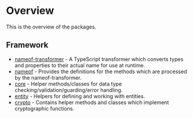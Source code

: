 # Overview

This is the overview of the packages.

## Framework

- [nameof-transformer](packages/nameof-transformer/overview) - A TypeScript transformer which converts types and properties to their actual name for use at runtime.
- [nameof](packages/nameof/overview) - Provides the definitions for the methods which are processed by the nameof-transformer.
- [core](packages/core/overview) - Helper methods/classes for data type checking/validation/guarding/error handling.
- [entity](packages/entity/overview) - Helpers for defining and working with entities.
- [crypto](packages/crypto/overview) - Contains helper methods and classes which implement cryptographic functions.
